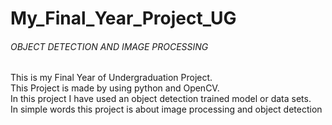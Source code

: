 # My_Final_Year_Project_UG
<h6>OBJECT DETECTION AND IMAGE PROCESSING</h6>
This is my Final Year of Undergraduation Project.<br>
This Project is made by using python and OpenCV.<br>
In this project I have used an object detection trained model or data sets.<br>
In simple words this project is about image processing and object detection<br>
